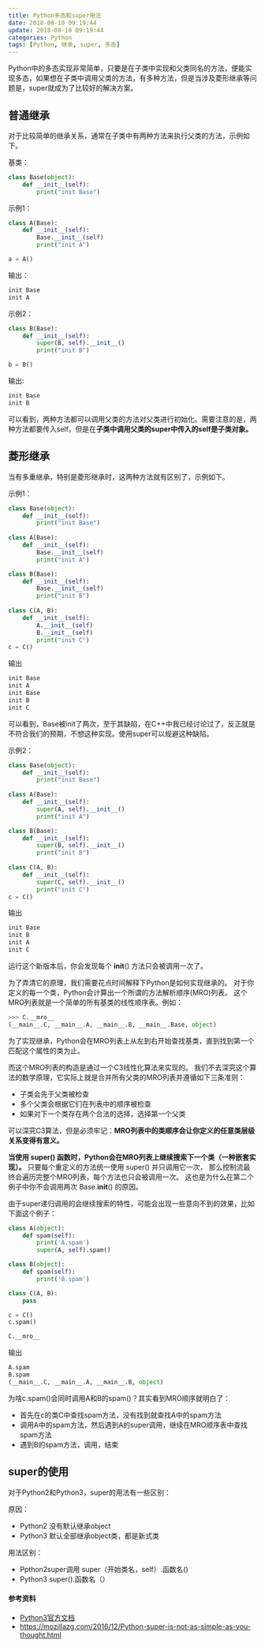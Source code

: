 ```yaml
---
title: Python多态和super用法
date: 2018-08-10 09:19:44
update: 2018-08-10 09:19:44
categories: Python
tags: [Python, 继承, super, 多态]
---
```


Python中的多态实现非常简单，只要是在子类中实现和父类同名的方法，便能实现多态，如果想在子类中调用父类的方法，有多种方法，但是当涉及菱形继承等问题是，super就成为了比较好的解决方案。

<!--more-->

## 普通继承

对于比较简单的继承关系，通常在子类中有两种方法来执行父类的方法，示例如下。

基类：
```Python
class Base(object):
    def __init__(self):
        print("init Base")
```

示例1：
```Python
class A(Base):
    def __init__(self):
        Base.__init__(self)
        print("init A")

a = A()
```

输出：
```Python
init Base
init A
```

示例2：
```Python
class B(Base):
    def __init__(self):
        super(B, self).__init__()
        print("init B")

b = B()
```

输出:
```Python
init Base
init B
```

可以看到，两种方法都可以调用父类的方法对父类进行初始化。需要注意的是，两种方法都要传入self，但是在**子类中调用父类的super中传入的self是子类对象。**

## 菱形继承

当有多重继承，特别是菱形继承时，这两种方法就有区别了，示例如下。

示例1：
```Python
class Base(object):
    def __init__(self):
        print("init Base")
        
class A(Base):
    def __init__(self):
        Base.__init__(self)
        print("init A")

class B(Base):
    def __init__(self):
        Base.__init__(self)
        print("init B")
        
class C(A, B):
    def __init__(self):
        A.__init__(self)
        B.__init__(self)
        print("init C")
c = C()
```

输出
```Python
init Base
init A
init Base
init B
init C
```

可以看到，Base被init了两次，至于其缺陷，在C++中我已经讨论过了，反正就是不符合我们的预期，不想这种实现。使用super可以规避这种缺陷。

示例2：
```Python
class Base(object):
    def __init__(self):
        print("init Base")
        
class A(Base):
    def __init__(self):
        super(A, self).__init__()
        print("init A")

class B(Base):
    def __init__(self):
        super(B, self).__init__()
        print("init B")
        
class C(A, B):
    def __init__(self):
        super(C, self).__init__()
        print("init C")
c = C()
```

输出
```Python
init Base
init B
init A
init C
```

运行这个新版本后，你会发现每个 __init__() 方法只会被调用一次了。

为了弄清它的原理，我们需要花点时间解释下Python是如何实现继承的。 对于你定义的每一个类，Python会计算出一个所谓的方法解析顺序(MRO)列表。 这个MRO列表就是一个简单的所有基类的线性顺序表。例如：
```Python
>>> C.__mro__
(__main__.C, __main__.A, __main__.B, __main__.Base, object)
```
为了实现继承，Python会在MRO列表上从左到右开始查找基类，直到找到第一个匹配这个属性的类为止。

而这个MRO列表的构造是通过一个C3线性化算法来实现的。 我们不去深究这个算法的数学原理，它实际上就是合并所有父类的MRO列表并遵循如下三条准则：

* 子类会先于父类被检查
* 多个父类会根据它们在列表中的顺序被检查
* 如果对下一个类存在两个合法的选择，选择第一个父类

可以深究C3算法，但是必须牢记：**MRO列表中的类顺序会让你定义的任意类层级关系变得有意义。**

**当使用 super() 函数时，Python会在MRO列表上继续搜索下一个类（一种嵌套实现）。** 只要每个重定义的方法统一使用 super() 并只调用它一次， 那么控制流最终会遍历完整个MRO列表，每个方法也只会被调用一次。 这也是为什么在第二个例子中你不会调用两次 Base.__init__() 的原因。

由于super递归调用的会继续搜索的特性，可能会出现一些意向不到的效果，比如下面这个例子：
```Python
class A(object):
    def spam(self):
        print('A.spam')
        super(A, self).spam()

class B(object):
    def spam(self):
        print('B.spam')

class C(A, B):
    pass

c = C()
c.spam()

C.__mro__
```

输出
```Python
A.spam
B.spam
(__main__.C, __main__.A, __main__.B, object)
```

为啥c.spam()会同时调用A和B的spam()？其实看到MRO顺序就明白了：

* 首先在c的类C中查找spam方法，没有找到就查找A中的spam方法
* 调用A中的spam方法，然后遇到A的super调用，继续在MRO顺序表中查找spam方法
* 遇到B的spam方法，调用，结束

## super的使用

对于Python2和Python3，super的用法有一些区别：

原因：

* Python2 没有默认继承object
* Python3 默认全部继承object类，都是新式类

用法区别：

* Ppthon2super调用 super（开始类名，self）.函数名()
* Python3  super().函数名（）

#### 参考资料

* [Python3官方文档](http://Python3-cookbook.readthedocs.io/zh_CN/latest/c08/p07_calling_method_on_parent_class.html)
* https://mozillazg.com/2016/12/Python-super-is-not-as-simple-as-you-thought.html

